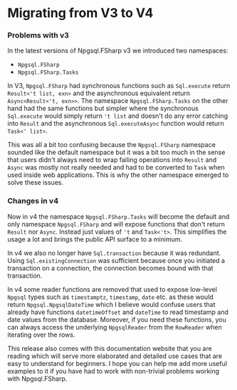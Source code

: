 # Migrating from V3 to V4

### Problems with v3
In the latest versions of Npgsql.FSharp v3 we introduced two namespaces:
 - `Npgsql.FSharp`
 - `Npgsql.FSharp.Tasks`

In V3, `Npgsql.FSharp` had synchronous functions such as `Sql.execute` return `Result<'t list, exn>` and the asynchronous equivalent return `Async<Result<'t, exn>>`. The namespace `Npgsql.FSharp.Tasks` on the other hand had the same functions but simpler where the synchronous `Sql.execute` would simply return `'t list` and doesn't do any error catching into `Result` and the asynchronous `Sql.executeAsync` function would return `Task<' list>`.

This was all a bit too confusing because the `Npgsql.FSharp` namespace sounded like the default namespace but it was a bit too much in the sense that users didn't always need to wrap failing operations into `Result` and `Async` was mostly not really needed and had to be converted to `Task` when used inside web applications. This is why the other namespace emerged to solve these issues.

### Changes in v4
Now in v4 the namespace `Npgsql.FSharp.Tasks` will become the default and only namespace `Npgsql.FSharp` and will expose functions that don't return `Result` nor `Async`. Instead just values of `'t` and `Task<'t>`. This simplifies the usage a lot and brings the public API surface to a minimum.

In v4 we also no longer have `Sql.transaction` because it was redundant. Using `Sql.existingConnection` was sufficient because once you initiated a transaction on a connection, the connection becomes bound with that transaction.

In v4 some reader functions are removed that used to expose low-level `Npgsql` types such as `timestamptz`, `timestamp`, `date` etc. as these would return `Npgsql.NpgsqlDateTime` which I believe would confuse users that already have functions `datetimeOffset` and `dateTime` to read timestamp and date values from the database. Moreover, if you need these functions, you can always access the underlying `NpgsqlReader` from the `RowReader` when iterating over the rows.

This release also comes with this documentation website that you are reading which will serve more elaborated and detailed use cases that are easy to understand for beginners. I hope you can help me add more useful examples to it if you have had to work with non-trivial problems working with Npgsql.FSharp.